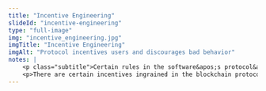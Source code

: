 ```yaml
--- 
title: "Incentive Engineering"
slideId: "incentive-engineering"
type: "full-image"
img: "incentive_engineering.jpg"
imgTitle: "Incentive Engineering"
imgAlt: "Protocol incentives users and discourages bad behavior"
notes: | 
    <p class="subtitle">Certain rules in the software&apos;s protocol&apos;s incentivize users to follow the rules and discourage bad behavior.</p>
    <p>There are certain incentives ingrained in the blockchain protocols in order to help ensure that nodes do not act maliciously. The most obvious example is the block reward, which incentivizes miners to work to secure the network by offering up a block reward to the winner. Another incentive mechanism is the cost that it takes to attack the network in hopes of taking it over. A lot of computing power is required. It is likely more advantageous to play by the rules and use that computing power for mining, reaping the block rewards as opposed to completely undermining the cryptocurrency&apos;s economy.</p>
---
```

